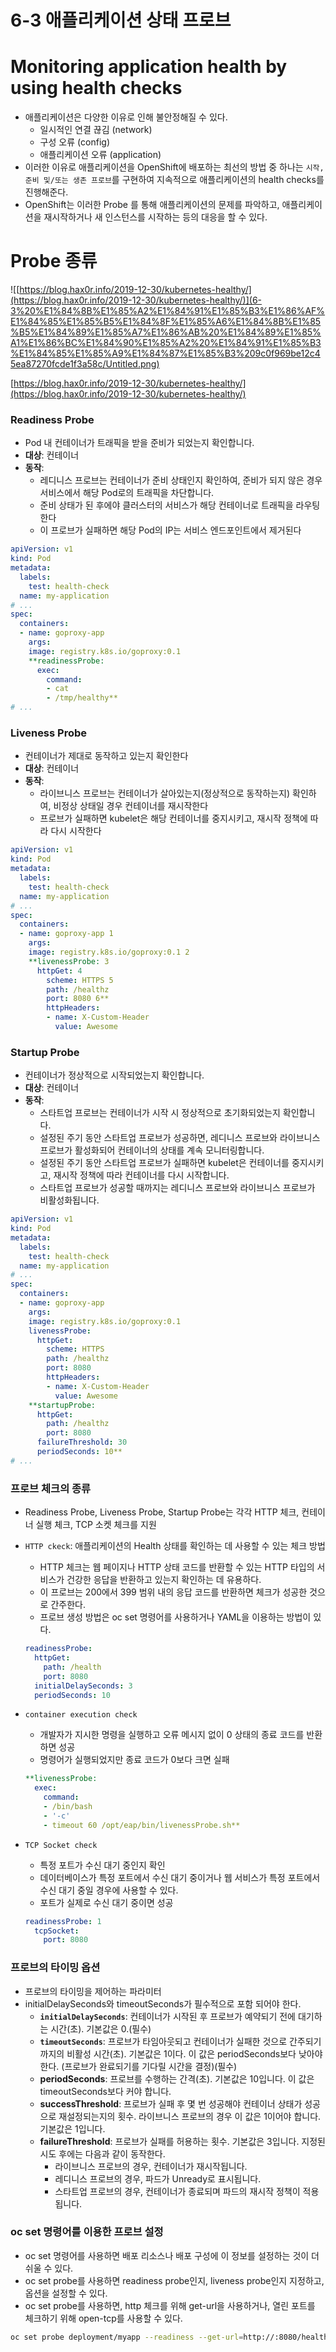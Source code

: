 # 6-3 애플리케이션 상태 프로브

# Monitoring application health by using health checks

- 애플리케이션은 다양한 이유로 인해 불안정해질 수 있다.
    - 일시적인 연결 끊김 (network)
    - 구성 오류 (config)
    - 애플리케이션 오류 (application)
- 이러한 이유로 애플리케이션을 OpenShift에 배포하는 최선의 방법 중 하나는 `시작, 준비 및/또는 생존 프로브`를 구현하여 지속적으로 애플리케이션의 health checks를 진행해준다.
- OpenShift는 이러한 Probe 를 통해 애플리케이션의 문제를 파악하고, 애플리케이션을 재시작하거나 새 인스턴스를 시작하는 등의 대응을 할 수 있다.

# Probe 종류

![[https://blog.hax0r.info/2019-12-30/kubernetes-healthy/](https://blog.hax0r.info/2019-12-30/kubernetes-healthy/)](6-3%20%E1%84%8B%E1%85%A2%E1%84%91%E1%85%B3%E1%86%AF%E1%84%85%E1%85%B5%E1%84%8F%E1%85%A6%E1%84%8B%E1%85%B5%E1%84%89%E1%85%A7%E1%86%AB%20%E1%84%89%E1%85%A1%E1%86%BC%E1%84%90%E1%85%A2%20%E1%84%91%E1%85%B3%E1%84%85%E1%85%A9%E1%84%87%E1%85%B3%209c0f969be12c45ea87270fcde1f3a58c/Untitled.png)

[https://blog.hax0r.info/2019-12-30/kubernetes-healthy/](https://blog.hax0r.info/2019-12-30/kubernetes-healthy/)

### Readiness Probe

- Pod 내 컨테이너가 트래픽을 받을 준비가 되었는지 확인합니다.
- **대상**: 컨테이너
- **동작**:
    - 레디니스 프로브는 컨테이너가 준비 상태인지 확인하여, 준비가 되지 않은 경우 서비스에서 해당 Pod로의 트래픽을 차단합니다.
    - 준비 상태가 된 후에야 클러스터의 서비스가 해당 컨테이너로 트래픽을 라우팅한다
    - 이 프로브가 실패하면 해당 Pod의 IP는 서비스 엔드포인트에서 제거된다

```yaml
apiVersion: v1
kind: Pod
metadata:
  labels:
    test: health-check
  name: my-application
# ...
spec:
  containers:
  - name: goproxy-app 
    args:
    image: registry.k8s.io/goproxy:0.1 
    **readinessProbe: 
      exec: 
        command: 
        - cat
        - /tmp/healthy**
# ...
```

### Liveness Probe

- 컨테이너가 제대로 동작하고 있는지 확인한다
- **대상**: 컨테이너
- **동작**:
    - 라이브니스 프로브는 컨테이너가 살아있는지(정상적으로 동작하는지) 확인하여, 비정상 상태일 경우 컨테이너를 재시작한다
    - 프로브가 실패하면 kubelet은 해당 컨테이너를 중지시키고, 재시작 정책에 따라 다시 시작한다

```yaml
apiVersion: v1
kind: Pod
metadata:
  labels:
    test: health-check
  name: my-application
# ...
spec:
  containers:
  - name: goproxy-app 1
    args:
    image: registry.k8s.io/goproxy:0.1 2
    **livenessProbe: 3
      httpGet: 4
        scheme: HTTPS 5
        path: /healthz
        port: 8080 6**
        httpHeaders:
        - name: X-Custom-Header
          value: Awesome
```

### Startup Probe

- 컨테이너가 정상적으로 시작되었는지 확인합니다.
- **대상**: 컨테이너
- **동작**:
    - 스타트업 프로브는 컨테이너가 시작 시 정상적으로 초기화되었는지 확인합니다.
    - 설정된 주기 동안 스타트업 프로브가 성공하면, 레디니스 프로브와 라이브니스 프로브가 활성화되어 컨테이너의 상태를 계속 모니터링합니다.
    - 설정된 주기 동안 스타트업 프로브가 실패하면 kubelet은 컨테이너를 중지시키고, 재시작 정책에 따라 컨테이너를 다시 시작합니다.
    - 스타트업 프로브가 성공할 때까지는 레디니스 프로브와 라이브니스 프로브가 비활성화됩니다.

```yaml
apiVersion: v1
kind: Pod
metadata:
  labels:
    test: health-check
  name: my-application
# ...
spec:
  containers:
  - name: goproxy-app 
    args:
    image: registry.k8s.io/goproxy:0.1 
    livenessProbe: 
      httpGet: 
        scheme: HTTPS 
        path: /healthz
        port: 8080 
        httpHeaders:
        - name: X-Custom-Header
          value: Awesome
    **startupProbe: 
      httpGet: 
        path: /healthz
        port: 8080 
      failureThreshold: 30 
      periodSeconds: 10** 
# ...
```

### 프로브 체크의 종류

- Readiness Probe, Liveness Probe, Startup Probe는 각각 HTTP 체크, 컨테이너 실행 체크, TCP 소켓 체크를 지원
- `HTTP ckeck`: 애플리케이션의 Health 상태를 확인하는 데 사용할 수 있는 체크 방법
    - HTTP 체크는 웹 페이지나 HTTP 상태 코드를 반환할 수 있는 HTTP 타입의 서비스가 건강한 응답을 반환하고 있는지 확인하는 데 유용하다.
    - 이 프로브는 200에서 399 범위 내의 응답 코드를 반환하면 체크가 성공한 것으로 간주한다.
    - 프로브 생성 방법은 oc set 명령어를 사용하거나 YAML을 이용하는 방법이 있다.
    
    ```yaml
    readinessProbe:
      httpGet:
        path: /health
        port: 8080
      initialDelaySeconds: 3
      periodSeconds: 10
    ```
    

- `container execution check`
    - 개발자가 지시한 명령을 실행하고 오류 메시지 없이 0 상태의 종료 코드를 반환하면 성공
    - 명령어가 실행되었지만 종료 코드가 0보다 크면 실패
    
    ```yaml
    **livenessProbe: 
      exec: 
        command: 
        - /bin/bash
        - '-c'
        - timeout 60 /opt/eap/bin/livenessProbe.sh**
    ```
    
- `TCP Socket check`
    - 특정 포트가 수신 대기 중인지 확인
    - 데이터베이스가 특정 포트에서 수신 대기 중이거나 웹 서비스가 특정 포트에서 수신 대기 중일 경우에 사용할 수 있다.
    - 포트가 실제로 수신 대기 중이면 성공
    
    ```yaml
    readinessProbe: 1
      tcpSocket:
        port: 8080
    ```
    

### 프로브의 타이밍 옵션

- 프로브의 타이밍을 제어하는 파라미터
- initialDelaySeconds와 timeoutSeconds가 필수적으로 포함 되어야 한다.
    - **`initialDelaySeconds`**: 컨테이너가 시작된 후 프로브가 예약되기 전에 대기하는 시간(초). 기본값은 0.(필수)
    - **`timeoutSeconds`**: 프로브가 타임아웃되고 컨테이너가 실패한 것으로 간주되기까지의 비활성 시간(초). 기본값은 1이다. 이 값은 periodSeconds보다 낮아야 한다. (프로브가 완료되기를 기다릴 시간을 결정)(필수)
    - **periodSeconds**: 프로브를 수행하는 간격(초). 기본값은 10입니다. 이 값은 timeoutSeconds보다 커야 합니다.
    - **successThreshold**: 프로브가 실패 후 몇 번 성공해야 컨테이너 상태가 성공으로 재설정되는지의 횟수. 라이브니스 프로브의 경우 이 값은 1이어야 합니다. 기본값은 1입니다.
    - **failureThreshold**: 프로브가 실패를 허용하는 횟수. 기본값은 3입니다. 지정된 시도 후에는 다음과 같이 동작한다.
        - 라이브니스 프로브의 경우, 컨테이너가 재시작됩니다.
        - 레디니스 프로브의 경우, 파드가 Unready로 표시됩니다.
        - 스타트업 프로브의 경우, 컨테이너가 종료되며 파드의 재시작 정책이 적용됩니다.
    

### oc set 명령어를 이용한 프로브 설정

- oc set 명령어를 사용하면 배포 리소스나 배포 구성에 이 정보를 설정하는 것이 더 쉬울 수 있다.
- oc set probe를 사용하면 readiness probe인지, liveness probe인지 지정하고, 옵션을 설정할 수 있다.
- oc set probe를 사용하면, http 체크를 위해 get-url을 사용하거나, 열린 포트를 체크하기 위해 open-tcp를 사용할 수 있다.

```bash
oc set probe deployment/myapp --readiness --get-url=http://:8080/health --initial-delay-seconds=5 --timeout-seconds=5
```